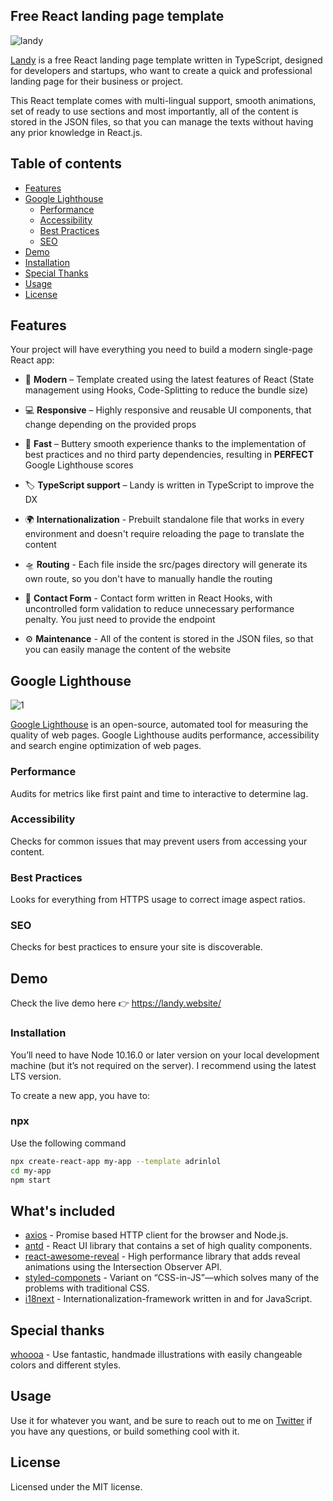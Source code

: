 ## Free React landing page template

![landy](https://d3lbwkmaao72si.cloudfront.net/8gbi%2Fpreview%2F39485816%2Fmain_large.gif?response-content-disposition=inline%3Bfilename%3D%22main_large.gif%22%3B&response-content-type=image%2Fgif&Expires=1622665919&Signature=Z6qP6LVN3Z4GpWyL23VVJZ~4bKp1tU9pyXwCrzkooLwJc0uh674DLPdx39iqeFBwFWbGy6cTK0t5aXoTrNjWS5h6Moo57UXLu-LXl3Es82Z4hW-wDFZRO0wYUrCenwhI-zOL7e1sPtccoUcxJuPZi~Ph3lro8-COrS1iVYZ1peE00ERLG4zGEX8UkNpMnkX1U0P3wyr8RgAA6qmboeN5WqeiZo0kf1shhXGc47HQsBnUldI6rFY~-zrFl6yYR1XI7HJR6bCH--Z~4kplir5BOuewF5oYO97vIMZHQ~-VUI2QKhVZ7~q2SVBKJ0ZEXzUXw6mKWlEmSITa3clKqPDQKA__&Key-Pair-Id=APKAJT5WQLLEOADKLHBQ)

[Landy][Landy] is a free React landing page template written in TypeScript, designed for developers and startups, who want to create a quick and professional landing page for their business or project.

This React template comes with multi-lingual support, smooth animations, set of ready to use sections and most importantly, all of the content is stored in the JSON files, so that you can manage the texts without having any prior knowledge in React.js.

## Table of contents

- [Features](#features)
- [Google Lighthouse](#google-lighthouse)
  - [Performance](#performance)
  - [Accessibility](#accessibility)
  - [Best Practices](#best-practices)
  - [SEO](#seo)
- [Demo](#demo)
- [Installation](#installation)
- [Special Thanks](#special-thanks)
- [Usage](#usage)
- [License](#license)

## Features

Your project will have everything you need to build a modern single-page React app:

- 🎁 **Modern** – Template created using the latest features of React (State management using Hooks, Code-Splitting to reduce the bundle size)

- 💻 **Responsive** – Highly responsive and reusable UI components, that change depending on the provided props

- 🚀 **Fast** – Buttery smooth experience thanks to the implementation of best practices and no third party dependencies, resulting in <b>PERFECT</b> Google Lighthouse scores

- 🏷 **TypeScript support** – Landy is written in TypeScript to improve the DX

- 🌍 **Internationalization** - Prebuilt standalone file that works in every environment and doesn't require reloading the page to translate the content

- 🛸 **Routing** - Each file inside the src/pages directory will generate its own route, so you don't have to manually handle the routing

- 🤙 **Contact Form** - Contact form written in React Hooks, with uncontrolled form validation to reduce unnecessary performance penalty. You just need to provide the endpoint

- ⚙️ **Maintenance** - All of the content is stored in the JSON files, so that you can easily manage the content of the website

## Google Lighthouse

![1](https://d1pyv8le31wo0q.cloudfront.net/pbai%2Fpreview%2F39484357%2Fmain_full.png?response-content-disposition=inline%3Bfilename%3D%22main_full.png%22%3B&response-content-type=image%2Fpng&Expires=1622666067&Signature=SHmvEKIAX6zarNENCn4f6rSj2599nwLWfYDpYi1WC1XmT9yMgkB6DcQ0KQIlYqyWuk6FxZe770M3K~OsoUt3JBDUjN5nuEQDgB1WW-tvw9WAWzlb639tJ~VTouIeAv4xkL1~lHYq2I3KJRsbB8xxzJQ5eR7x5MrNLjpyYgwzS0G6gnyPcjlyHn4fBah~KcJzJtOLXF5hDPMdrJGtPVm~k8uWzSFS~cAWkn4Uus70WbTbYZjaR-d8N00O0XcUQ3M0W-RKYDaLZY24B7oTdVncvoR1qaZ5squ5KDylLf-pM46eYf4fDYW~v0EKgciQ6fI-d89AN3gcUKLMjl~jppy07Q__&Key-Pair-Id=APKAJT5WQLLEOADKLHBQ)

[Google Lighthouse][Google Lighthouse] is an open-source, automated tool for measuring the quality of web pages. Google Lighthouse audits performance, accessibility and search engine optimization of web pages.

### Performance

Audits for metrics like first paint and time to interactive to determine lag.

### Accessibility

Checks for common issues that may prevent users from accessing your content.

### Best Practices

Looks for everything from HTTPS usage to correct image aspect ratios.

### SEO 

Checks for best practices to ensure your site is discoverable.


## Demo

Check the live demo here 👉️ https://landy.website/


### Installation

You’ll need to have Node 10.16.0 or later version on your local development machine (but it’s not required on the server). I recommend using the latest LTS version.

To create a new app, you have to:

### npx

Use the following command 

```sh
npx create-react-app my-app --template adrinlol
cd my-app
npm start
```

## What's included

- [axios][axios] - Promise based HTTP client for the browser and Node.js.
- [antd][antd] - React UI library that contains a set of high quality components.
- [react-awesome-reveal][react-awesome-reveal] - High performance library that adds reveal animations using the Intersection Observer API.
- [styled-componets][styled-componets] - Variant on “CSS-in-JS”—which solves many of the problems with traditional CSS.
- [i18next][i18next] - Internationalization-framework written in and for JavaScript.

## Special thanks

[whoooa][whoooa] - Use fantastic, handmade illustrations with easily changeable colors and different styles.

## Usage

Use it for whatever you want, and be sure to reach out to me on [Twitter](https://twitter.com/Adrinlolx) if you have any questions, or build something cool with it.

## License

Licensed under the MIT license.

<!-- prettier-ignore-start -->
[axios]: https://github.com/axios/axios
[antd]: https://github.com/ant-design/ant-design
[react-awesome-reveal]: https://www.npmjs.com/package/react-awesome-reveal
[styled-componets]: https://github.com/styled-components/styled-components
[i18next]: https://github.com/i18next/i18next
[whoooa]: https://www.whoooa.rocks/
[Landy]: https://www.npmjs.com/package/cra-template-adrinlol
[Google Lighthouse]: https://developers.google.com/web/tools/lighthouse
<!-- prettier-ignore-end -->
